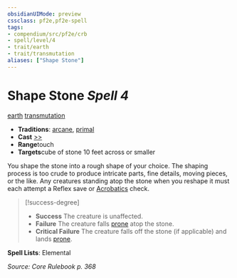 ```yaml
---
obsidianUIMode: preview
cssclass: pf2e,pf2e-spell
tags:
- compendium/src/pf2e/crb
- spell/level/4
- trait/earth
- trait/transmutation
aliases: ["Shape Stone"]
---
```

# Shape Stone *Spell 4*   
[earth](../../Rules/traits/earth.md)  [transmutation](../../Rules/traits/transmutation.md)  

- **Traditions**: [arcane](../../Rules/traits/arcane.md), [primal](../../Rules/traits/primal.md)
- **Cast** [>>](../../Rules/core-rulebook/chapter-9-playing-the-game.md#Actions "Two-Action") 
- **Range**touch
- **Targets**cube of stone 10 feet across or smaller

You shape the stone into a rough shape of your choice. The shaping process is too crude to produce intricate parts, fine details, moving pieces, or the like. Any creatures standing atop the stone when you reshape it must each attempt a Reflex save or [Acrobatics](../skills.md#Acrobatics) check.

> [!success-degree] 
> - **Success** The creature is unaffected.
> - **Failure** The creature falls [prone](../../Rules/conditions.md#Prone) atop the stone.
> - **Critical Failure** The creature falls off the stone (if applicable) and lands [prone](../../Rules/conditions.md#Prone).

**Spell Lists**: Elemental

*Source: Core Rulebook p. 368*